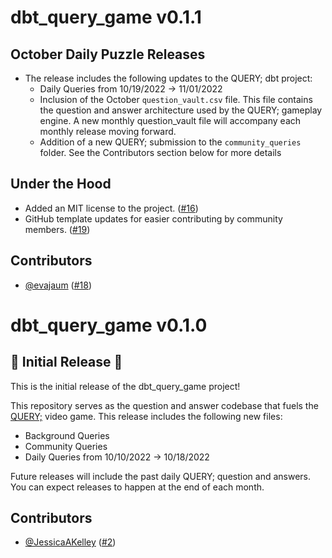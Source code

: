 # dbt_query_game v0.1.1

## October Daily Puzzle Releases
- The release includes the following updates to the QUERY; dbt project:
    - Daily Queries from 10/19/2022 -> 11/01/2022
    - Inclusion of the October `question_vault.csv` file. This file contains the question and answer architecture used by the QUERY; gameplay engine. A new monthly question_vault file will accompany each monthly release moving forward.
    - Addition of a new QUERY; submission to the `community_queries` folder. See the Contributors section below for more details

## Under the Hood
- Added an MIT license to the project. ([#16](https://github.com/Cedar-Cat-Studios/dbt_query_game/pull/16))
- GitHub template updates for easier contributing by community members. ([#19](https://github.com/Cedar-Cat-Studios/dbt_query_game/pull/19))

## Contributors
- [@evajaum](https://github.com/evajaum) ([#18](https://github.com/Cedar-Cat-Studios/dbt_query_game/pull/18))

# dbt_query_game v0.1.0

## 🎉 Initial Release 🎉

This is the initial release of the dbt_query_game project! 

This repository serves as the question and answer codebase that fuels the [QUERY;](https://apps.apple.com/us/app/query/id1636590940?mt=12) video game. This release includes the following new files:
    
- Background Queries
- Community Queries
- Daily Queries from 10/10/2022 -> 10/18/2022

Future releases will include the past daily QUERY; question and answers. You can expect releases to happen at the end of each month.

## Contributors

- [@JessicaAKelley](https://github.com/JessicaAKelley) ([#2](https://github.com/Cedar-Cat-Studios/dbt_query_game/pull/2))